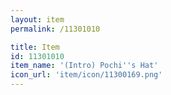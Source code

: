 ```yaml
---
layout: item
permalink: /11301010

title: Item
id: 11301010
item_name: '(Intro) Pochi''s Hat'
icon_url: 'item/icon/11300169.png'
---
```

